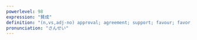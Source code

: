 ```yaml
---
powerlevel: 98
expression: "賛成"
definition: "(n,vs,adj-no) approval; agreement; support; favour; favor; (P)"
pronunciation: "さんせい"
---
```


